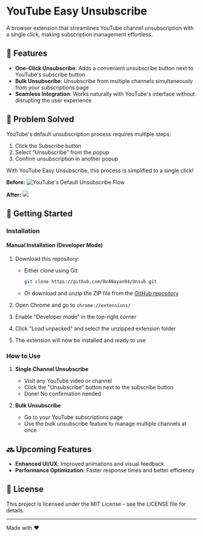 # YouTube Easy Unsubscribe

A browser extension that streamlines YouTube channel unsubscription with a single click, making subscription management effortless.

## 🌟 Features

- **One-Click Unsubscribe**: Adds a convenient unsubscribe button next to YouTube's subscribe button
- **Bulk Unsubscribe**: Unsubscribe from multiple channels simultaneously from your subscriptions page
- **Seamless Integration**: Works naturally with YouTube's interface without disrupting the user experience

## 🎯 Problem Solved

YouTube's default unsubscription process requires multiple steps:

1. Click the Subscribe button
2. Select "Unsubscribe" from the popup
3. Confirm unsubscription in another popup

With YouTube Easy Unsubscribe, this process is simplified to a single click!

**Before:**
![YouTube's Default Unsubscribe Flow](<icons/userflow of the unsub (1).png>)

**After:**
![![](image.png)
](icons/image.png)

## 🚀 Getting Started

### Installation

#### Manual Installation (Developer Mode)

1. Download this repository:

   - Either clone using Git:
     ```bash
     git clone https://github.com/0x4Nayan04/Unsub.git
     ```
   - Or download and unzip the ZIP file from the [GitHub repository](https://github.com/0x4Nayan04/Unsub)

2. Open Chrome and go to `chrome://extensions/`
3. Enable "Developer mode" in the top-right corner
4. Click "Load unpacked" and select the unzipped extension folder
5. The extension will now be installed and ready to use

### How to Use

1. **Single Channel Unsubscribe**

   - Visit any YouTube video or channel
   - Click the "Unsubscribe" button next to the subscribe button
   - Done! No confirmation needed

2. **Bulk Unsubscribe**
   - Go to your YouTube subscriptions page
   - Use the bulk unsubscribe feature to manage multiple channels at once

## 🔜 Upcoming Features

- **Enhanced UI/UX**: Improved animations and visual feedback
- **Performance Optimization**: Faster response times and better efficiency

## 📝 License

This project is licensed under the MIT License - see the LICENSE file for details.

---

Made with ❤️
